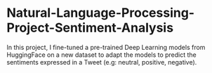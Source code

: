 # Natural-Language-Processing-Project-Sentiment-Analysis
In this project, I fine-tuned a pre-trained Deep Learning models from HuggingFace on a new dataset to adapt the models to predict the sentiments expressed in a Tweet (e.g: neutral, positive, negative).
